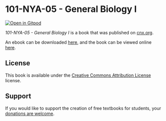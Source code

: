 # 101-NYA-05 - General Biology I

[![Open in Gitpod](https://gitpod.io/button/open-in-gitpod.svg)](https://gitpod.io/from-referrer/)

_101-NYA-05 - General Biology I_ is a book that was published on [cnx.org](https://cnx.org/).

An ebook can be downloaded [here](https://github.com/cnx-user-books/cnxbook-101-nya-05-general-biology-i/releases/latest), and the book can be viewed online [here](https://github.com/cnx-user-books/cnxbook-101-nya-05-general-biology-i/releases/latest).

## License
This book is available under the [Creative Commons Attribution License](./LICENSE) license.

## Support
If you would like to support the creation of free textbooks for students, your [donations are welcome](https://riceconnect.rice.edu/donation/support-openstax-banner).
